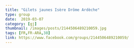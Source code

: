 ```yaml
---
title: "Gilets jaunes Isère Drôme Ardèche"
type: group
date:  2019-03-07
category: [gj]
thumbnail: /images/posts/2144506489210059.jpg
tags: [FR,FR-ARA,38]
link: https://www.facebook.com/groups/2144506489210059/
---
```

